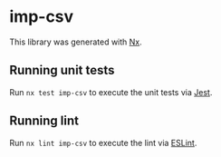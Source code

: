 # imp-csv

This library was generated with [Nx](https://nx.dev).

## Running unit tests

Run `nx test imp-csv` to execute the unit tests via [Jest](https://jestjs.io).

## Running lint

Run `nx lint imp-csv` to execute the lint via [ESLint](https://eslint.org/).
